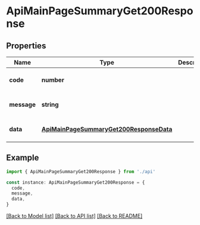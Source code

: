# ApiMainPageSummaryGet200Response

## Properties

| Name        | Type                                                                                | Description | Notes                             |
| ----------- | ----------------------------------------------------------------------------------- | ----------- | --------------------------------- |
| **code**    | **number**                                                                          |             | [optional] [default to undefined] |
| **message** | **string**                                                                          |             | [optional] [default to undefined] |
| **data**    | [**ApiMainPageSummaryGet200ResponseData**](ApiMainPageSummaryGet200ResponseData.md) |             | [optional] [default to undefined] |

## Example

```typescript
import { ApiMainPageSummaryGet200Response } from './api'

const instance: ApiMainPageSummaryGet200Response = {
  code,
  message,
  data,
}
```

[[Back to Model list]](../README.md#documentation-for-models) [[Back to API list]](../README.md#documentation-for-api-endpoints) [[Back to README]](../README.md)
